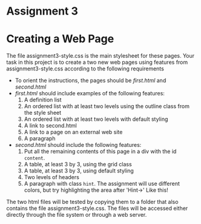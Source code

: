 Assignment 3
=============

Creating a Web Page
===================

The file assignment3-style.css is the main stylesheet for these pages. Your task in this project is to create a two new 
web pages using features from assignment3-style.css according to the following requirements

>
- To orient the instructions, the pages should be _first.html_ and _second.html_
- _first.html_ should include examples of the following features:
    1. A definition list
    2. An ordered list with at least two levels using the outline class from the style sheet
    3. An ordered list with at least two levels with default styling
    4. A link to second.html
    5. A link to a page on an external web site
    6. A paragraph
- _second.html_ should include the following features:
    1. Put all the remaining contents of this page in a div with the id `content`.
    2. A table, at least 3 by 3, using the grid class
    3. A table, at least 3 by 3, using default styling
    4. Two levels of headers
    5. A paragraph with class `hint`. The assignment will use different colors, but try highlighting the area after 'Hint->'
        Like this!

The two html files will be tested by copying them to a folder that also contains the file assignment3-style.css. The 
files will be accessed either directly through the file system or through a web server.